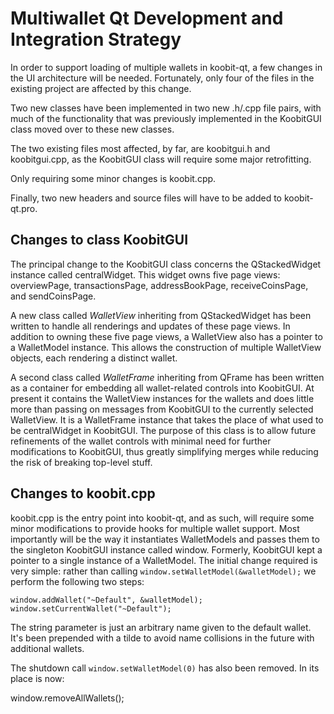 Multiwallet Qt Development and Integration Strategy
===================================================

In order to support loading of multiple wallets in koobit-qt, a few changes in the UI architecture will be needed.
Fortunately, only four of the files in the existing project are affected by this change.

Two new classes have been implemented in two new .h/.cpp file pairs, with much of the functionality that was previously
implemented in the KoobitGUI class moved over to these new classes.

The two existing files most affected, by far, are koobitgui.h and koobitgui.cpp, as the KoobitGUI class will require
some major retrofitting.

Only requiring some minor changes is koobit.cpp.

Finally, two new headers and source files will have to be added to koobit-qt.pro.

Changes to class KoobitGUI
---------------------------
The principal change to the KoobitGUI class concerns the QStackedWidget instance called centralWidget.
This widget owns five page views: overviewPage, transactionsPage, addressBookPage, receiveCoinsPage, and sendCoinsPage.

A new class called *WalletView* inheriting from QStackedWidget has been written to handle all renderings and updates of
these page views. In addition to owning these five page views, a WalletView also has a pointer to a WalletModel instance.
This allows the construction of multiple WalletView objects, each rendering a distinct wallet.

A second class called *WalletFrame* inheriting from QFrame has been written as a container for embedding all wallet-related
controls into KoobitGUI. At present it contains the WalletView instances for the wallets and does little more than passing on messages
from KoobitGUI to the currently selected WalletView. It is a WalletFrame instance
that takes the place of what used to be centralWidget in KoobitGUI. The purpose of this class is to allow future
refinements of the wallet controls with minimal need for further modifications to KoobitGUI, thus greatly simplifying
merges while reducing the risk of breaking top-level stuff.

Changes to koobit.cpp
----------------------
koobit.cpp is the entry point into koobit-qt, and as such, will require some minor modifications to provide hooks for
multiple wallet support. Most importantly will be the way it instantiates WalletModels and passes them to the
singleton KoobitGUI instance called window. Formerly, KoobitGUI kept a pointer to a single instance of a WalletModel.
The initial change required is very simple: rather than calling `window.setWalletModel(&walletModel);` we perform the
following two steps:

	window.addWallet("~Default", &walletModel);
	window.setCurrentWallet("~Default");

The string parameter is just an arbitrary name given to the default wallet. It's been prepended with a tilde to avoid name collisions in the future with additional wallets.

The shutdown call `window.setWalletModel(0)` has also been removed. In its place is now:

window.removeAllWallets();
